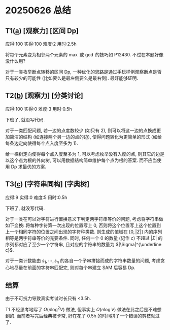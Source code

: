 # 20250626 总结

## T1([a](https://uoj.ac/problem/497)) [观察力] [区间 Dp]

应得:100 实得:100 难度:2 用时:2.5h

将每个元素变为相邻两个元素的 $\max$ 或 $\gcd$ 的技巧如 P12430. 不过在本题好像没什么用?

对于一类枚举断点转移的区间 Dp, 一种优化的思路是通过手玩样例观察断点是否只有较少的可能性 (比如要么是最左侧要么是最右侧). 最好能够证明.

## T2([b](https://loj.ac/p/523)) [观察力] [分类讨论]

应得:100 实得:0 难度:3 用时:0.5h

下班了, 就没写代码.

对于一类匹配问题, 若一边的点度数较少 (如只有 2), 则可以将这一边的点换成更加简洁的结构 (如连接两个另一边的点的边), 使得问题转化为更简单的形式 (如给每条边定向使得每个点入度至多为 1).

给一棵树定向使得每个点入度至多为 1, 可以考虑枚举没有入度的点, 则其它的边是以这个点为根的外向树, 可以用数据结构简单维护每个点为根的答案. 而不应当使用 Dp 求最优的方案.

## T3([c](https://qoj.ac/problem/6197)) [字符串同构] [字典树]

应得:9 实得:0 难度:5 用时:0.5h

下班了, 就没写代码.

对于一类在可以对字符进行置换意义下判定两字符串等价的问题, 考虑将字符串做如下变换: 将每种字符第一次出现的位置写上 0, 否则将这个位置写上这个位置到上一个相同字符的位置之间出现的字符种类数. 则生成的值域在 $[0, |\Sigma|]$ 内的序列相等是两字符串等价的充要条件. 同时, 任何一个 0 的数量 (记作 $c$) 不超过 $|\Sigma|$ 的序列都对应了至少一个字符串, 且对应的字符串的数量为 $|\Sigma|^{\underline c}$.

对于一类计数能由 $s_1, \cdots, s_n$ 的各自一个子串拼接而成的字符串数量的问题, 考虑贪心地尽量在前面的字符串匹配完, 则对每个串建立 SAM 后容易 Dp.

## 结算

由于不可抗力导致真实考试时长只有 <3.5h.

T1 不经思考地写了 $O(n \log^2 V)$ 做法, 但事实上 $O(n \log V)$ 做法在此之后是不难想到的. 而前者写完后经典被卡常, 好在花了 0.5h 的时间拼了一个错误的剪枝就过了.
